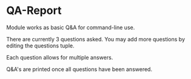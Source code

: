 # QA-Report
Module works as basic Q&amp;A for command-line use.

There are currently 3 questions asked. You may add more questions by editing the 
  questions 
tuple.

Each question allows for multiple answers. 

Q&A's are printed once all questions have been answered.
